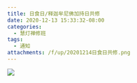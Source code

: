 ```yaml
---
title: 日食日/释迦牟尼佛加持日共修
date: 2020-12-13 15:33:32-08:00
categories:
  - 慧灯禅修班
tags:
  - 通知
attachments: /f/up/20201214日食日共修.png
---
```

![](https://s3.ap-northeast-1.wasabisys.com/hdcx/hdv/f/up/20201214日食日共修.png)
